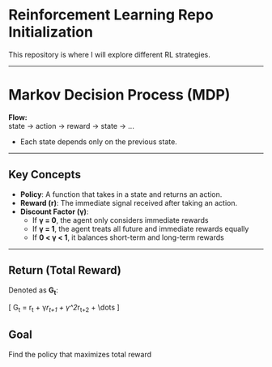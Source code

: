 # Reinforcement Learning Repo Initialization

This repository is where I will explore different RL strategies.

---

# Markov Decision Process (MDP)

**Flow:**  
state → action → reward → state → ...

- Each state depends only on the previous state.

---

## Key Concepts

- **Policy**: A function that takes in a state and returns an action.  
- **Reward (r)**: The immediate signal received after taking an action.  
- **Discount Factor (γ)**:
    - If **γ = 0**, the agent only considers immediate rewards
    - If **γ = 1**, the agent treats all future and immediate rewards equally  
    - If **0 < γ < 1**, it balances short-term and long-term rewards

---

## Return (Total Reward)

Denoted as **G<sub>t</sub>**:

\[
G<sub>t</sub> = r<sub>t</sub> + γ*r<sub>t+1</sub> + γ^2*r<sub>t+2</sub> + \dots
\]

## Goal

Find the policy that maximizes total reward